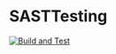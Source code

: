# SASTTesting

[![Build and Test](https://github.com/matpadley/SASTTesting/actions/workflows/build_solution.yml/badge.svg?branch=feature/full_pipeline
)](https://github.com/matpadley/SASTTesting/actions/workflows/build_solution.yml)
